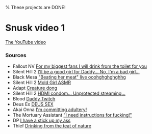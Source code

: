 % These projects are DONE!

# Snusk video 1

[The YouTube video](https://youtu.be/eR7yfv63L64)

### Sources

* Fallout NV [For my biggest fans I will drink from the toilet for you](https://www.twitch.tv/misspeggyx/clip/SmoothEvilSharkRalpherZ-y0YMlcme-MrcrcGU?filter=clips&range=all&sort=time)
* Silent Hill 2 [I'll be a good girl for Daddy... No, I'm a bad girl...](https://www.twitch.tv/misspeggyx/clip/ChillySpoopyRutabagaBuddhaBar-Sj9bknda72wWzypW)
* Black Mesa ["Beating her meat" live ooohghghghghhg](https://www.twitch.tv/misspeggyx/clip/MiniatureRelatedNigiriPhilosoraptor-svyvrwxVsUTPEWTJ)
* Silent Hill 2 [Mold Girl ASMR](https://www.twitch.tv/misspeggyx/clip/NaiveTangentialWatercressBCWarrior-TUQsov-6uQtW7iuN)
* Adapt [Creature dong](https://www.twitch.tv/misspeggyx/clip/MoldySweetBaconWutFace-YRD3MGb_YaPhUUdb)
* Silent Hill 2 [HDMI condom... Unprotected streaming...](https://www.twitch.tv/misspeggyx/clip/EnergeticAbstruseNewtNerfRedBlaster-D0yLIBKCA0bqIwyr)
* Blood [Daddy Twitch](https://www.twitch.tv/misspeggyx/clip/DeadDeafDonutTheRinger-45lqAsAut58L3AEZ?filter=clips&range=7d&sort=time)
* Deus Ex [DEUS SEX](https://www.twitch.tv/misspeggyx/clip/HealthyInspiringChipmunkRiPepperonis-IhTic4w1OSB1OPaH?filter=clips&range=all&sort=time)
* Akai Onna [I'm committing adultery!](https://www.twitch.tv/misspeggyx/clip/DarkComfortableKathyAMPEnergyCherry-1GNymdJsC6hqg6dx?filter=clips&range=all&sort=time)
* The Mortuary Assistant ["I need instructions for fucking!"](https://www.twitch.tv/misspeggyx/clip/CredulousGorgeousFalconDeIlluminati-Vn-yAiOVmN5hJAzR)
* DP [I have a stick up my ass](https://www.twitch.tv/misspeggyx/clip/DistinctDifficultClipzCeilingCat-Y4K7DNgtUlP8HUdw?filter=clips&range=all&sort=time)
* Thief [Drinking from the teat of nature](https://www.twitch.tv/misspeggyx/clip/RefinedOptimisticTarsierAllenHuhu-bAIh8BtqoLMw_2ZX?filter=clips&range=all&sort=time)
